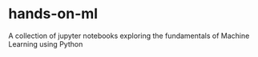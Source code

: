 # hands-on-ml
A collection of jupyter notebooks exploring the fundamentals of Machine Learning using Python
